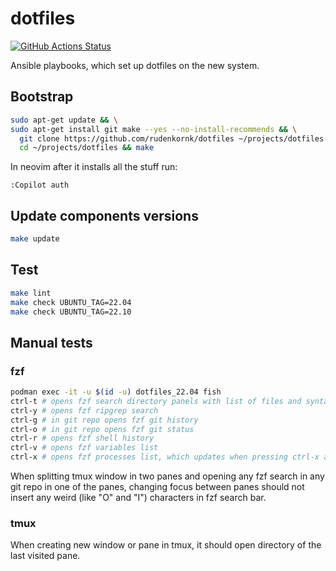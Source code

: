 # dotfiles

[![GitHub Actions Status](https://github.com/rudenkornk/dotfiles/actions/workflows/workflow.yml/badge.svg)](https://github.com/rudenkornk/dotfiles/actions)

Ansible playbooks, which set up dotfiles on the new system.

## Bootstrap
```bash
sudo apt-get update && \
sudo apt-get install git make --yes --no-install-recommends && \
  git clone https://github.com/rudenkornk/dotfiles ~/projects/dotfiles && \
  cd ~/projects/dotfiles && make
```

In neovim after it installs all the stuff run:
```vim
:Copilot auth
```

## Update components versions
```bash
make update
```

## Test
```bash
make lint
make check UBUNTU_TAG=22.04
make check UBUNTU_TAG=22.10
```


## Manual tests
### fzf
```bash
podman exec -it -u $(id -u) dotfiles_22.04 fish
ctrl-t # opens fzf search directory panels with list of files and syntax highlighted file contnent
ctrl-y # opens fzf ripgrep search
ctrl-g # in git repo opens fzf git history
ctrl-o # in git repo opens fzf git status
ctrl-r # opens fzf shell history
ctrl-v # opens fzf variables list
ctrl-x # opens fzf processes list, which updates when pressing ctrl-x again
```

When splitting tmux window in two panes and opening any fzf search in any git repo in one of the panes, changing focus between panes should not insert any weird (like "O" and "I") characters in fzf search bar.

### tmux
When creating new window or pane in tmux, it should open directory of the last visited pane.
